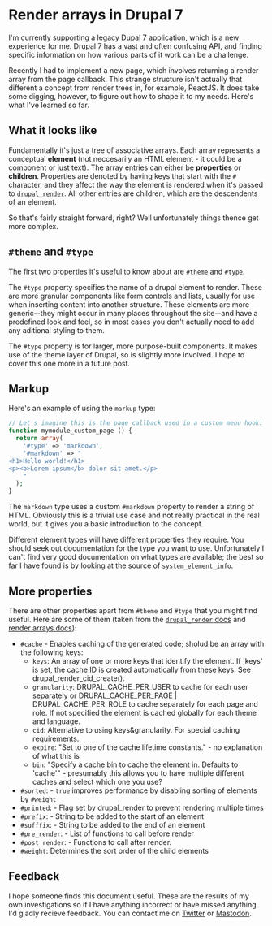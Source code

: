 # Render arrays in Drupal 7

I'm currently supporting a legacy Dupal 7 application, which is a new experience for me. Drupal 7 has a vast and often confusing API, and finding specific information on how various parts of it work can be a challenge.

Recently I had to implement a new page, which involves returning a render array from the page callback. This strange structure isn't actually that different a concept from render trees in, for example, ReactJS. It does take some digging, however, to figure out how to shape it to my needs. Here's what I've learned so far.

## What it looks like

Fundamentally it's just a tree of associative arrays. Each array represents a conceptual **element** (not neccesarily an HTML element - it could be a component or just text). The array entries can either be **properties** or **children**. Properties are denoted by having keys that start with the `#` character, and they affect the way the element is rendered when it's passed to [`drupal_render`][1]. All other entries are children, which are the descendents of an element.

So that's fairly straight forward, right? Well unfortunately things thence get more complex.

## `#theme` and `#type`

The first two properties it's useful to know about are `#theme` and `#type`.

The `#type` property specifies the name of a drupal element to render. These are more granular components like form controls and lists, usually for use when inserting content into another structure. These elements are more generic--they might occur in many places throughout the site--and have a predefined look and feel, so in most cases you don't actually need to add any aditional styling to them.

The `#type` property is for larger, more purpose-built components. It makes use of the theme layer of Drupal, so is slightly more involved. I hope to cover this one more in a future post.

## Markup

Here's an example of using the `markup` type:

```php
// Let's imagine this is the page callback used in a custom menu hook:
function mymodule_custom_page () {
  return array(
    '#type' => 'markdown',
    '#markdown' => "
<h1>Hello world!</h1>
<p><b>Lorem ipsum</b> dolor sit amet.</p>
    "
  );
}
```

The `markdown` type uses a custom `#markdown` property to render a string of HTML. Obviously this is a trivial use case and not really practical in the real world, but it gives you a basic introduction to the concept.

Different element types will have different properties they require. You should seek out documentation for the type you want to use. Unfortunately I can't find very good documentation on what types are available; the best so far I have found is by looking at the source of [`system_element_info`][2].

## More properties

There are other properties apart from `#theme` and `#type` that you might find useful. Here are some of them (taken from the [`drupal_render` docs][1] and [render arrays docs][3]):

 - `#cache` - Enables caching of the generated code; sholud be an array with the following keys:
   - `keys`: An array of one or more keys that identify the element. If 'keys' is set, the cache ID is created automatically from these keys. See drupal_render_cid_create().
   - `granularity`:  DRUPAL_CACHE_PER_USER to cache for each user separately or DRUPAL_CACHE_PER_PAGE | DRUPAL_CACHE_PER_ROLE to cache separately for each page and role. If not specified the element is cached globally for each theme and language.
   - `cid`: Alternative to using keys&granularity. For special caching requirements.
   - `expire`: "Set to one of the cache lifetime constants." - no explanation of what this is
   - `bin`: "Specify a cache bin to cache the element in. Defaults to 'cache'" - presumably this allows you to have multiple different caches and select which one you use?
 - `#sorted`: - `true` improves performance by disabling sorting of elements by `#weight`
 - `#printed`: - Flag set by drupal_render to prevent rendering multiple times
 - `#prefix`: - String to be added to the start of an element
 - `#sufffix`: - String to be added to the end of an element
 - `#pre_render`: - List of functions to call before render
 - `#post_render`: - Functions to call after render.
 - `#weight`: Determines the sort order of the child elements

## Feedback

I hope someone finds this document useful. These are the results of my own investigations so if I have anything incorrect or have missed anything I'd gladly recieve feedback. You can contact me on [Twitter](http://twitter.com/neonpaul) or [Mastodon](http://mastodon.me.uk/@neonpaul).




[1]: https://api.drupal.org/api/drupal/includes%21common.inc/function/drupal_render/7.x: "drupal_render documentation"
[2]: https://api.drupal.org/api/drupal/modules%21system%21system.module/function/system_element_info/7.x "Drupal system_element_info source"
[3]: https://www.drupal.org/node/930760 "Render Arrays overview on Drupal.org"
